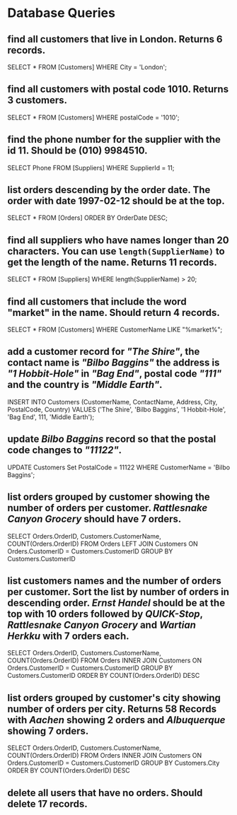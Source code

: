 # Database Queries

## find all customers that live in London. Returns 6 records.
  SELECT * FROM [Customers] WHERE City = 'London';

## find all customers with postal code 1010. Returns 3 customers.
  SELECT * FROM [Customers] WHERE postalCode = '1010';

## find the phone number for the supplier with the id 11. Should be (010) 9984510.
  SELECT Phone FROM [Suppliers] WHERE SupplierId = 11;

## list orders descending by the order date. The order with date 1997-02-12 should be at the top.
  SELECT * FROM [Orders] ORDER BY OrderDate DESC;

## find all suppliers who have names longer than 20 characters. You can use `length(SupplierName)` to get the length of the name. Returns 11 records.
  SELECT * FROM [Suppliers] WHERE length(SupplierName) > 20;

## find all customers that include the word "market" in the name. Should return 4 records.
  SELECT * FROM [Customers] WHERE CustomerName LIKE "%market%";

## add a customer record for _"The Shire"_, the contact name is _"Bilbo Baggins"_ the address is _"1 Hobbit-Hole"_ in _"Bag End"_, postal code _"111"_ and the country is _"Middle Earth"_.
  INSERT INTO Customers (CustomerName, ContactName, Address, City, PostalCode, Country) VALUES ('The Shire', 'Bilbo Baggins', '1 Hobbit-Hole', 'Bag End', 111, 'Middle Earth');

## update _Bilbo Baggins_ record so that the postal code changes to _"11122"_.
  UPDATE Customers Set PostalCode = 11122 WHERE  CustomerName = 'Bilbo Baggins';

## list orders grouped by customer showing the number of orders per customer. _Rattlesnake Canyon Grocery_ should have 7 orders.
  SELECT Orders.OrderID, Customers.CustomerName, COUNT(Orders.OrderID)
  FROM Orders
  LEFT JOIN Customers ON Orders.CustomerID = Customers.CustomerID
  GROUP BY Customers.CustomerID

## list customers names and the number of orders per customer. Sort the list by number of orders in descending order. _Ernst Handel_ should be at the top with 10 orders followed by _QUICK-Stop_, _Rattlesnake Canyon Grocery_ and _Wartian Herkku_ with 7 orders each.
  SELECT Orders.OrderID, Customers.CustomerName, COUNT(Orders.OrderID)
  FROM Orders
  INNER JOIN Customers ON Orders.CustomerID = Customers.CustomerID
  GROUP BY Customers.CustomerID
  ORDER BY COUNT(Orders.OrderID) DESC

## list orders grouped by customer's city showing number of orders per city. Returns 58 Records with _Aachen_ showing 2 orders and _Albuquerque_ showing 7 orders.
  SELECT Orders.OrderID, Customers.CustomerName, COUNT(Orders.OrderID)
  FROM Orders
  INNER JOIN Customers ON Orders.CustomerID = Customers.CustomerID
  GROUP BY Customers.City
  ORDER BY COUNT(Orders.OrderID) DESC

## delete all users that have no orders. Should delete 17 records.
